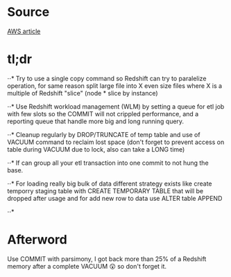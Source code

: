 # Source

[AWS article](https://aws.amazon.com/fr/blogs/big-data/top-8-best-practices-for-high-performance-etl-processing-using-amazon-redshift/)

# tl;dr

⋅⋅* Try to use a single copy command so Redshift can try to paralelize operation, for same reason split large file into X even size files where X is a multiple of Redshift "slice" (node * slice by instance)

⋅⋅* Use Redshift workload management (WLM) by setting a queue for etl job with few slots so the COMMIT will not crippled performance, and a reporting queue that handle more big and long running query.

⋅⋅* Cleanup regularly by DROP/TRUNCATE of temp table and use of VACUUM command to reclaim lost space (don't forget to prevent access on table during VACUUM due to lock, also can take a LONG time)

⋅⋅* If can group all your etl transaction into one commit to not hung the base.

⋅⋅* For loading really big bulk of data different strategy exists like create temporry staging table with CREATE TEMPORARY TABLE that will be dropped after usage and for add new row to data use ALTER table APPEND

⋅⋅*

# Afterword

Use COMMIT with parsimony, I got back more than 25% of a Redshift memory after a complete VACUUM :astonished: so don't forget it.
